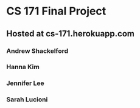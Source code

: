 # CS 171 Final Project

## Hosted at cs-171.herokuapp.com

### Andrew Shackelford
### Hanna Kim
### Jennifer Lee
### Sarah Lucioni

